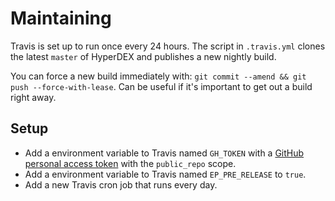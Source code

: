 # Maintaining

Travis is set up to run once every 24 hours. The script in `.travis.yml` clones the latest `master` of HyperDEX and publishes a new nightly build.

You can force a new build immediately with: `git commit --amend && git push --force-with-lease`. Can be useful if it's important to get out a build right away.

## Setup

- Add a environment variable to Travis named `GH_TOKEN` with a [GitHub personal access token](https://github.com/settings/tokens/new) with the `public_repo` scope.
- Add a environment variable to Travis named `EP_PRE_RELEASE` to `true`.
- Add a new Travis cron job that runs every day.

